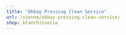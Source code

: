 ```yaml
---
title: "Okbay Pressing Clean Service"
url: /vienne/okbay-pressing-clean-service/
shop: blanchisserie
---
```


